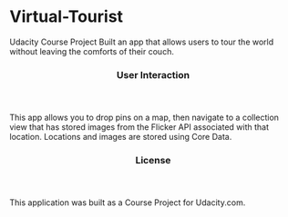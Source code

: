 # Virtual-Tourist
Udacity Course Project
Built an app that allows users to tour the world without leaving the comforts of their couch.
<header>
   <h3>User Interaction</h3>
</header>
<body>
    <p> 
    This app allows you to drop pins on a map, then navigate to a collection view that has stored images from the Flicker API associated with that location. 
    Locations and images are stored using Core Data.
    </p>
</body>
<header>
    <h3>
     License
    </h3>
</header>
<body>
    <p>
    This application was built as a Course Project for Udacity.com.
    </p>
</body>

